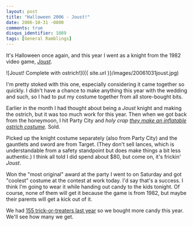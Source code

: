 ```yaml
---
layout: post
title: "Halloween 2006 - Joust!"
date: 2006-10-31 -0800
comments: true
disqus_identifier: 1089
tags: [General Ramblings]
---
```

It's Halloween once again, and this year I went as a knight from the
1982 video game,
[*Joust*](http://en.wikipedia.org/wiki/Joust_(arcade_game)).

 ![Joust! Complete with
ostrich!]({{ site.url }}/images/20061031joust.jpg)

 I'm pretty stoked with this one, especially considering it came
together so quickly. I didn't have a chance to make anything this year
with the wedding and such, so I had to put my costume together from all
store-bought bits.

 Earlier in the month I had thought about being a *Joust* knight and
making the ostrich, but it was too much work for this year. Then when we
got back from the honeymoon, I hit Party City and *holy crap [they make
an inflatable ostrich
costume](http://www.gemmy.com/product.cfm?productId=24537&subCatId=144&parent=32)*.
Sold.

 Picked up the knight costume separately (also from Party City) and the
gauntlets and sword are from Target. (They don't sell lances, which is
understandable from a safety standpoint but does make things a bit less
authentic.) I think all told I did spend about $80, but come on, it's
frickin' *Joust*.

 Won the "most original" award at the party I went to on Saturday and
got "coolest" costume at the contest at work today. I'd say that's a
success. I think I'm going to wear it while handing out candy to the
kids tonight. Of course, none of them will get it because the game is
from 1982, but maybe their parents will get a kick out of it.

 We had [155 trick-or-treaters last
year](/archive/2005/11/01/155-trick-or-treaters.aspx) so we bought more
candy this year. We'll see how many we get.
